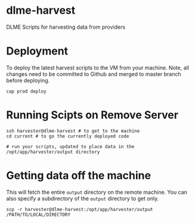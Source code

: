 # dlme-harvest
DLME Scripts for harvesting data from providers

# Deployment

To deploy the latest harvest scripts to the VM from your machine.  Note, all changes
need to be committed to Github and merged to master branch before deploying.

`cap prod deploy`

# Running Scipts on Remove Server

```
ssh harvester@dlme-harvest # to get to the machine
cd current # to go the currently deployed code

# run your scripts, updated to place data in the /opt/app/harvester/output directory
```

# Getting data off the machine

This will fetch the entire `output` directory on the remote machine.  You can also specify
a subdirectory of the `output` directory to get only.

```
scp -r harvester@dlme-harvest:/opt/app/harvester/output /PATH/TO/LOCAL/DIRECTORY
```
